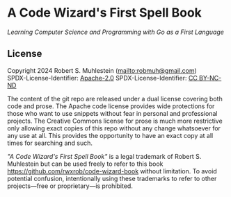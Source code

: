 # A Code Wizard's First Spell Book

*Learning Computer Science and Programming with Go as a First Language*

## License

Copyright 2024 Robert S. Muhlestein (<mailto:robmuh@gmail.com>)  
SPDX-License-Identifier: [Apache-2.0]
SPDX-License-Identifier: [CC BY-NC-ND]

The content of the git repo are released under a dual license covering both code and prose. The Apache code license provides wide protections for those who want to use snippets without fear in personal and professional projects. The Creative Commons license for prose is much more restrictive only allowing exact copies of this repo without any change whatsoever for any use at all. This provides the opportunity to have an exact copy at all times for searching and such.

[Apache-2.0]: LICENSE-code
[CC BY-NC-ND]: LICENSE-prose

*"A Code Wizard's First Spell Book"* is a legal trademark of Robert S.
Muhlestein but can be used freely to refer to this book
<https://github.com/rwxrob/code-wizard-book> without limitation. To avoid
potential confusion, intentionally using these trademarks to refer to other
projects—free or proprietary—is prohibited.
